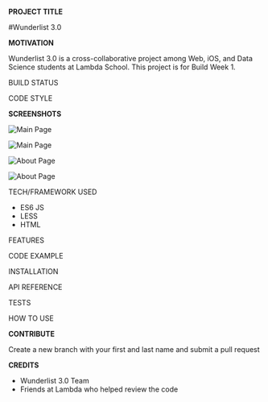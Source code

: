**PROJECT TITLE**

#Wunderlist 3.0

**MOTIVATION**

Wunderlist 3.0 is a cross-collaborative project among Web, iOS, and Data Science students at Lambda School. This project is for Build Week 1.

BUILD STATUS

CODE STYLE

**SCREENSHOTS**

![Main Page](/relative/path/to/readme1.png?raw=true "Main Page Top")

![Main Page](/relative/path/to/readme2.png?raw=true "Main Page Bottom")

![About Page](/relative/path/to/readme3.png?raw=true "About Page Top")

![About Page](/relative/path/to/readme1.png?raw=true "About Page Bottom")

TECH/FRAMEWORK USED

- ES6 JS
- LESS
- HTML

FEATURES

CODE EXAMPLE

INSTALLATION

API REFERENCE

TESTS

HOW TO USE

**CONTRIBUTE**

Create a new branch with your first and last name and submit a pull request

**CREDITS**

- Wunderlist 3.0 Team
- Friends at Lambda who helped review the code


